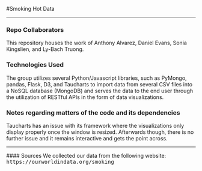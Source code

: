 #Smoking Hot Data

<hr/>

### Repo Collaborators

This repository houses the work of Anthony Alvarez, Daniel Evans, Sonia Kingslien, and Ly-Bach Truong.

### Technologies Used
The group utilizes several Python/Javascript libraries, such as PyMongo, pandas, Flask, D3, and Taucharts to import data from several CSV files into a NoSQL database (MongoDB) and serves the data to the end user through the utilization of RESTful APIs in the form of data visualizations.

### Notes regarding matters of the code and its dependencies

Taucharts has an issue with its framework where the visualizations only display properly once the window is resized. Afterwards though, there is no further issue and it remains interactive and gets the point across.

<hr/>
#### Sources
We collected our data from the following website: 
<kbd>https://ourworldindata.org/smoking</kbd>